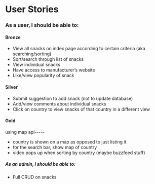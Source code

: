 
# User Stories
### As a user, I should be able to:

#### Bronze
-	View all snacks on index page according to certain criteria (aka searching/sorting)
-	Sort/search through list of snacks
-	View individual snacks
-	Have access to manufacturer’s website
-	Like/view popularity of snack

#### Silver
-	Submit suggestion to add snack (not to update database)
-	Add/view comments about individual snacks
-	Click on country to view snacks of that country in a different view

#### Gold
using map api-----
- country is shown on a map as opposed to just listing it
- for the search bar, show map of country
- video pops up when sorting by country (maybe buzzfeed stuff)

##### As an admin, I should be able to:
-	Full CRUD on snacks

